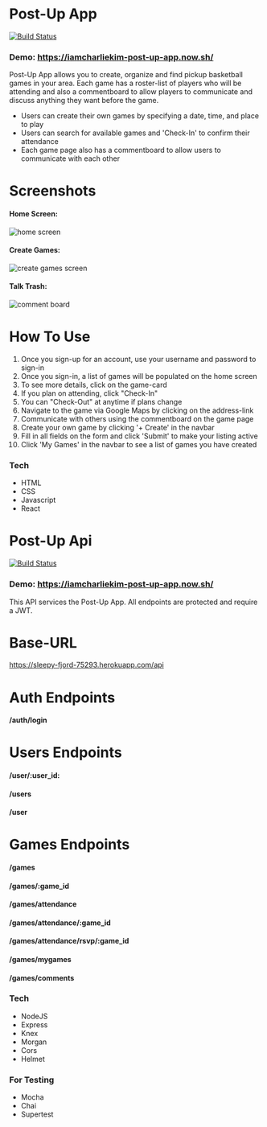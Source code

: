 # Post-Up App
[![Build Status](https://travis-ci.org/joemccann/dillinger.svg?branch=master)](https://travis-ci.org/joemccann/dillinger)

### Demo: https://iamcharliekim-post-up-app.now.sh/

Post-Up App allows you to create, organize and find pickup basketball games in your area.  Each game has a roster-list of players who will be attending and also a commentboard to allow players to communicate and discuss anything they want before the game.

  - Users can create their own games by specifying a date, time, and place to play
  - Users can search for available games and 'Check-In' to confirm their attendance
  - Each game page also has a commentboard to allow users to communicate with each other 

# Screenshots

#### Home Screen:

![home screen](findgames.png)

#### Create Games:

![create games screen](creategames.png)

#### Talk Trash:

![comment board](talktrash.png)


# How To Use

1. Once you sign-up for an account, use your username and password to sign-in 
2. Once you sign-in, a list of games will be populated on the home screen
3. To see more details, click on the game-card 
4. If you plan on attending, click "Check-In"
5. You can "Check-Out" at anytime if plans change
6. Navigate to the game via Google Maps by clicking on the address-link
7. Communicate with others using the commentboard on the game page 
8. Create your own game by clicking '+ Create' in the navbar
9. Fill in all fields on the form and click 'Submit' to make your listing active
10. Click 'My Games' in the navbar to see a list of games you have created 

### Tech
* HTML
* CSS
* Javascript
* React 

# Post-Up Api
[![Build Status](https://travis-ci.org/joemccann/dillinger.svg?branch=master)](https://travis-ci.org/joemccann/dillinger)

### Demo: https://iamcharliekim-post-up-app.now.sh/

This API services the Post-Up App.  All endpoints are protected and require a JWT.

# Base-URL
https://sleepy-fjord-75293.herokuapp.com/api

# Auth Endpoints
#### /auth/login

# Users Endpoints
#### /user/:user_id:
#### /users
#### /user

# Games Endpoints
#### /games
#### /games/:game_id
#### /games/attendance
#### /games/attendance/:game_id
#### /games/attendance/rsvp/:game_id
#### /games/mygames
#### /games/comments


### Tech
* NodeJS
* Express
* Knex
* Morgan
* Cors
* Helmet

### For Testing
* Mocha
* Chai
* Supertest

